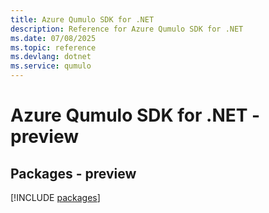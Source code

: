 ```yaml
---
title: Azure Qumulo SDK for .NET
description: Reference for Azure Qumulo SDK for .NET
ms.date: 07/08/2025
ms.topic: reference
ms.devlang: dotnet
ms.service: qumulo
---
```

# Azure Qumulo SDK for .NET - preview
## Packages - preview
[!INCLUDE [packages](qumulo-index.md)]